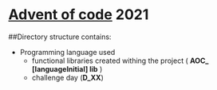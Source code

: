 # [Advent of code](https://adventofcode.com/) 2021

##Directory structure contains:
- Programming language used
    - functional libraries created withing the project ( **AOC_ [languageInitial] lib** )
    - challenge day (**D_XX**)
